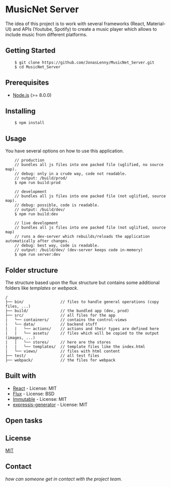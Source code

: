 # MusicNet Server
The idea of this project is to work with several frameworks (React, Material-UI) and APIs (Youtube, Spotify) to create a music player which allows to include music from different platforms.

## Getting Started
```
    $ git clone https://github.com/JonasLenny/MusicNet_Server.git
    $ cd MusicNet_Server
```


## Prerequisites
* [Node.js](https://nodejs.org/en/) (>= 8.0.0)

## Installing
```
    $ npm install
```

## Usage
You have several options on how to use this application.

```
    // production
    // bundles all js files into one packed file (uglified, no source map).
    // debug: only in a crude way, code not readable.
    // output: /build/prod/
    $ npm run build:prod

    // development
    // bundles all js files into one packed file (not uglified, source map).
    // debug: possible, code is readable.
    // output: /build/dev/
    $ npm run build:dev

    // live development
    // bundles all js files into one packed file (not uglified, source map)
    // runs a dev-server which rebuilds/reloads the application automatically after changes.
    // debug: best way, code is readable.
    // output: /build/dev/ (dev-server keeps code in-memory)
    $ npm run server:dev
```

## Folder structure
The structure based upon the flux structure but contains some
additional folders like *templates* or *webpack*.

```
/
├── bin/                // files to handle general operations (copy files, ...)
├── build/              // the bundled app (dev, prod)
├── src/                // all files for the app
|   └── containers/     // contains the control-views
|   └── data/           // backend stuff
|   |   └── actions/    // actions and their types are defined here
|   |   └── assets/     // files which will be copied to the output (images, ...)
|   |   └── stores/     // here are the stores
|   |   └── templates/  // template files like the index.html
|   └── views/          // files with html content
├── test/               // all test files
├── webpack/            // the files for webpack
```

## Built with
* [React](https://github.com/facebook/react/) - License: MIT
* [Flux](https://github.com/facebook/flux) - License: BSD
* [Immutable](https://github.com/facebook/immutable-js/) - License: MIT
* [expressjs-generator](https://github.com/expressjs/generator) - License: MIT

## Open tasks


## License
[MIT](https://github.com/JonasLenny/MusicNet_Client/blob/develop/LICENSE)

## Contact
*how can someone get in contact with the project team.*
